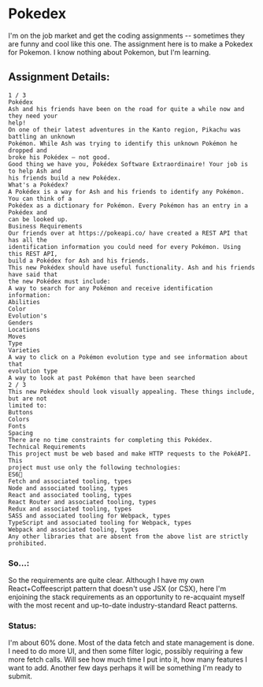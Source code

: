 #  Pokedex

I'm on the job market and get the coding assignments -- sometimes they are funny and cool like this one.  The assignment here is to make a Pokedex for Pokemon.  I know nothing about Pokemon, but I'm learning.


## Assignment Details:

```
1 / 3
Pokédex
Ash and his friends have been on the road for quite a while now and they need your
help!
On one of their latest adventures in the Kanto region, Pikachu was battling an unknown
Pokémon. While Ash was trying to identify this unknown Pokémon he dropped and
broke his Pokédex — not good.
Good thing we have you, Pokédex Software Extraordinaire! Your job is to help Ash and
his friends build a new Pokédex.
What's a Pokédex?
A Pokédex is a way for Ash and his friends to identify any Pokémon. You can think of a
Pokédex as a dictionary for Pokémon. Every Pokémon has an entry in a Pokédex and
can be looked up.
Business Requirements
Our friends over at https://pokeapi.co/ have created a REST API that has all the
identification information you could need for every Pokémon. Using this REST API,
build a Pokédex for Ash and his friends.
This new Pokédex should have useful functionality. Ash and his friends have said that
the new Pokédex must include:
A way to search for any Pokémon and receive identification information:
Abilities
Color
Evolution's
Genders
Locations
Moves
Type
Varieties
A way to click on a Pokémon evolution type and see information about that
evolution type
A way to look at past Pokémon that have been searched
2 / 3
This new Pokédex should look visually appealing. These things include, but are not
limited to:
Buttons
Colors
Fonts
Spacing
There are no time constraints for completing this Pokédex.
Technical Requirements
This project must be web based and make HTTP requests to the PokéAPI. This
project must use only the following technologies:
ES6
Fetch and associated tooling, types
Node and associated tooling, types
React and associated tooling, types
React Router and associated tooling, types
Redux and associated tooling, types
SASS and associated tooling for Webpack, types
TypeScript and associated tooling for Webpack, types
Webpack and associated tooling, types
Any other libraries that are absent from the above list are strictly prohibited.

```

### So...:

So the requirements are quite clear.  Although I have my own React+Coffeescript pattern that doesn't use JSX (or CSX), here I'm enjoining the stack requirements as an opportunity to re-acquaint myself with the most recent and up-to-date industry-standard React patterns.


### Status:
I'm about 60% done.  Most of the data fetch and state management is done.  I need to do more UI, and then some filter logic, possibly requiring a few more fetch calls.  Will see how much time I put into it, how many features I want to add.  Another few days perhaps it will be something I'm ready to submit.